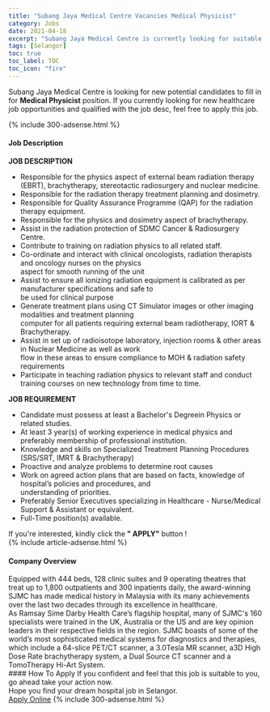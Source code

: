 ```yaml
---
title: "Subang Jaya Medical Centre Vacancies Medical Physicist" 
category: Jobs 
date: 2021-04-18 
excerpt: "Subang Jaya Medical Centre is currently looking for suitable person to fill in the Medical Physicist which positioned at Selangor" 
tags: [Selangor] 
toc: true 
toc_label: TOC 
toc_icon: "fire" 
--- 
```


<p>Subang Jaya Medical Centre is looking for new potential candidates to fill in for <b>Medical Physicist</b> position. If you currently looking for new healthcare job opportunities and qualified with the job desc, feel free to apply this job.
</p>{% include 300-adsense.html %} 
<div><div><h4>Job Description</h4></div><div><div><span><div><div><strong>JOB DESCRIPTION</strong></div><ul><li>Responsible for the physics aspect of external beam radiation therapy (EBRT), brachytherapy, stereotactic radiosurgery and nuclear medicine.</li><li>Responsible for the radiation therapy treatment planning and dosimetry.</li><li>Responsible for Quality Assurance Programme (QAP) for the radiation therapy equipment.</li><li>Responsible for the physics and dosimetry aspect of brachytherapy.</li><li>Assist in the radiation protection of SDMC Cancer &amp; Radiosurgery Centre.</li><li>Contribute to training on radiation physics to all related staff.</li><li>Co-ordinate and interact with clinical oncologists, radiation therapists and oncology nurses on the physics<br>aspect for smooth running of the unit</li><li>Assist to ensure all ionizing radiation equipment is calibrated as per manufacturer specifications and safe to<br>be used for clinical purpose</li><li>Generate treatment plans using CT Simulator images or other imaging modalities and treatment planning<br>computer for all patients requiring external beam radiotherapy, IORT &amp; Brachytherapy.</li><li>Assist in set up of radioisotope laboratory, injection rooms &amp; other areas in Nuclear Medicine as well as work<br>flow in these areas to ensure compliance to MOH &amp; radiation safety requirements</li><li>Participate in teaching radiation physics to relevant staff and conduct training courses on new technology from time to time.</li></ul><div><strong>JOB REQUIREMENT</strong></div><ul><li>Candidate must possess at least a Bachelor's Degreein Physics or related studies.</li><li>At least 3 year(s) of working experience in medical physics and preferably membership of professional institution.</li><li>Knowledge and skills on Specialized Treatment Planning Procedures (SRS/SRT, IMRT &amp; Brachytherapy)</li><li>Proactive and analyze problems to determine root causes</li><li>Work on agreed action plans that are based on facts, knowledge of hospital&#8217;s policies and procedures, and<br>understanding of priorities.</li><li>Preferably Senior Executives specializing in Healthcare - Nurse/Medical Support &amp; Assistant or equivalent.</li><li>Full-Time position(s) available.</li></ul><div>If you're interested, kindly click the<strong> " APPLY"</strong> button !</div></div></span></div></div></div> 
{% include article-adsense.html %} 
<div><div><h4>Company Overview</h4></div><div><div><span><div><div>
	Equipped with 444 beds, 128 clinic suites and 9 operating theatres that treat up to 1,800 outpatients and 300 inpatients daily, the award-winning SJMC has made medical history in Malaysia with its many achievements over the last two decades through its excellence in healthcare.</div>
<div>
	As Ramsay Sime Darby Health Care&#8217;s flagship hospital, many of SJMC's 160 specialists were trained in the UK, Australia or the US and are key opinion leaders in their respective fields in the region. SJMC boasts of some of the world&#8217;s most sophisticated medical systems for diagnostics and therapies, which include a 64-slice PET/CT scanner, a 3.0Tesla MR scanner, a3D High Dose Rate brachytherapy system, a Dual Source CT scanner and a TomoTherapy Hi-Art System.</div></div></span></div></div></div> 
#### How To Apply 
If you confident and feel that this job is suitable to you, go ahead take your action now. <br/> 
Hope you find your dream hospital job in Selangor. <br/> 
<a href="https://www.jobstreet.com.my/en/job/medical-physicist-4540588?jobId=jobstreet-my-job-4540588" class="btn btn--warning" target="_blank" rel="nofollow noopenner">Apply Online</a> 
{% include 300-adsense.html %} 